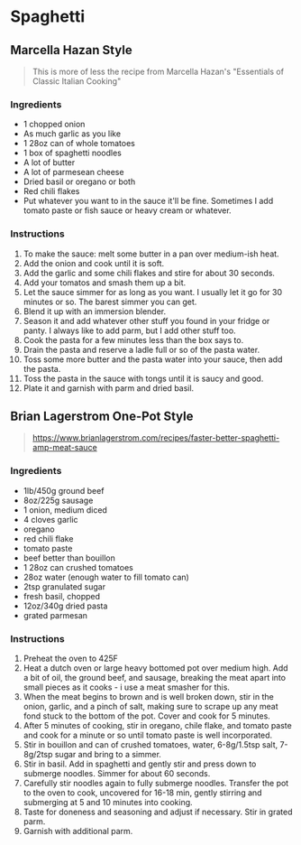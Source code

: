 # Spaghetti

## Marcella Hazan Style

> This is more of less the recipe from Marcella Hazan's "Essentials of
> Classic Italian Cooking"

### Ingredients

* 1 chopped onion
* As much garlic as you like
* 1 28oz can of whole tomatoes
* 1 box of spaghetti noodles
* A lot of butter
* A lot of parmesean cheese
* Dried basil or oregano or both
* Red chili flakes
* Put whatever you want to in the sauce it'll be fine. Sometimes I add tomato paste or fish sauce or heavy cream or whatever.

### Instructions

1. To make the sauce: melt some butter in a pan over medium-ish heat.
1. Add the onion and cook until it is soft.
1. Add the garlic and some chili flakes and stire for about 30 seconds.
1. Add your tomatos and smash them up a bit.
1. Let the sauce simmer for as long as you want. I usually let it go for 30 minutes or so. The barest simmer you can get.
1. Blend it up with an immersion blender.
1. Season it and add whatever other stuff you found in your fridge or panty. I always like to add parm, but I add other stuff too.
1. Cook the pasta for a few minutes less than the box says to.
1. Drain the pasta and reserve a ladle full or so of the pasta water.
1. Toss some more butter and the pasta water into your sauce, then add the pasta.
1. Toss the pasta in the sauce with tongs until it is saucy and good.
1. Plate it and garnish with parm and dried basil.

## Brian Lagerstrom One-Pot Style

> <https://www.brianlagerstrom.com/recipes/faster-better-spaghetti-amp-meat-sauce> 

### Ingredients

- 1lb/450g ground beef 
- 8oz/225g sausage 
- 1 onion, medium diced 
- 4 cloves garlic 
- oregano 
- red chili flake 
- tomato paste 
- beef better than bouillon 
- 1 28oz can crushed tomatoes 
- 28oz water (enough water to fill tomato can) 
- 2tsp granulated sugar 
- fresh basil, chopped 
- 12oz/340g dried pasta
- grated parmesan

### Instructions

1. Preheat the oven to 425F
1. Heat a dutch oven or large heavy bottomed pot over medium high. Add a bit
   of oil, the ground beef, and sausage, breaking the meat apart into small
   pieces as it cooks - i use a meat smasher for this. 
1. When the meat begins to brown and is well broken down, stir in the onion,
   garlic, and a pinch of salt, making sure to scrape up any meat fond stuck
   to the bottom of the pot. Cover and cook for 5 minutes. 
1. After 5 minutes of cooking, stir in oregano, chile flake, and tomato paste
   and cook for a minute or so until tomato paste is well incorporated. 
1. Stir in bouillon and can of crushed tomatoes, water, 6-8g/1.5tsp salt,
   7-8g/2tsp sugar and bring to a simmer. 
1. Stir in basil. Add in spaghetti and gently stir and press down to submerge
   noodles. Simmer for about 60 seconds. 
1. Carefully stir noodles again to fully submerge noodles. Transfer the pot
   to the oven to cook, uncovered for 16-18 min, gently stirring and
   submerging at 5 and 10 minutes into cooking. 
1. Taste for doneness and seasoning and adjust if necessary. Stir in grated
   parm. 
1. Garnish with additional parm.
